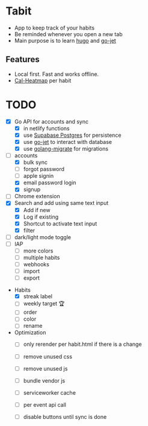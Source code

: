 # Tabit
- App to keep track of your habits
- Be reminded whenever you open a new tab
- Main purpose is to learn [hugo](https://github.com/gohugoio/hugo) and [go-jet](https://github.com/go-jet/jet)

## Features
- Local first. Fast and works offline.
- [Cal-Heatmap](https://cal-heatmap.com) per habit

# TODO
- [x] Go API for accounts and sync
  - [x] in netlify functions
  - [x] use [Supabase Postgres](https://www.netlify.com/integrations/supabase/) for persistence
  - [x] use [go-jet](https://github.com/go-jet/jet) to interact with database
  - [x] use [golang-migrate](https://github.com/golang-migrate/migrate) for migrations
- [ ] accounts
  - [x] bulk sync
  - [ ] forgot password
  - [ ] apple signin
  - [x] email password login
  - [x] signup
- [ ] Chrome extension
- [x] Search and add using same text input
  - [x] Add if new
  - [x] Log if existing
  - [x] Shortcut to activate text input
  - [x] filter
- [ ] dark/light mode toggle
- [ ] IAP
  - [ ] more colors
  - [ ] multiple habits
  - [ ] webhooks
  - [ ] import
  - [ ] export
- Habits
  - [x] streak label
  - [ ] weekly target 🏆
  - [ ] order
  - [ ] color
  - [ ] rename
- Optimization
  - [ ] only rerender per habit.html if there is a change
  - [ ] remove unused css
  - [ ] remove unused js
  - [ ] bundle vendor js
  - [ ] serviceworker cache
  - [ ] per event api call
  - [ ] disable buttons until sync is done


